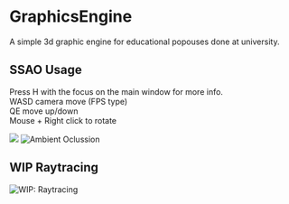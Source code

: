 # GraphicsEngine
A simple 3d graphic engine for educational popouses done at university.

## SSAO Usage
Press H with the focus on the main window for more info.   
WASD camera move (FPS type)   
QE move up/down   
Mouse + Right click to rotate   

![](https://bitbucket.org/Josef21296/various-resources/raw/5549175843c80874f44320b01aa4783e4016f33b/Pictures/GraphicsEngine/Sponza.png)
![Ambient Oclussion](https://bitbucket.org/Josef21296/various-resources/raw/5549175843c80874f44320b01aa4783e4016f33b/Pictures/GraphicsEngine/ssao_phong_final.gif)


## WIP Raytracing
![WIP: Raytracing](https://bitbucket.org/Josef21296/various-resources/raw/5549175843c80874f44320b01aa4783e4016f33b/Pictures/GraphicsEngine/ray_tracing.gif)
